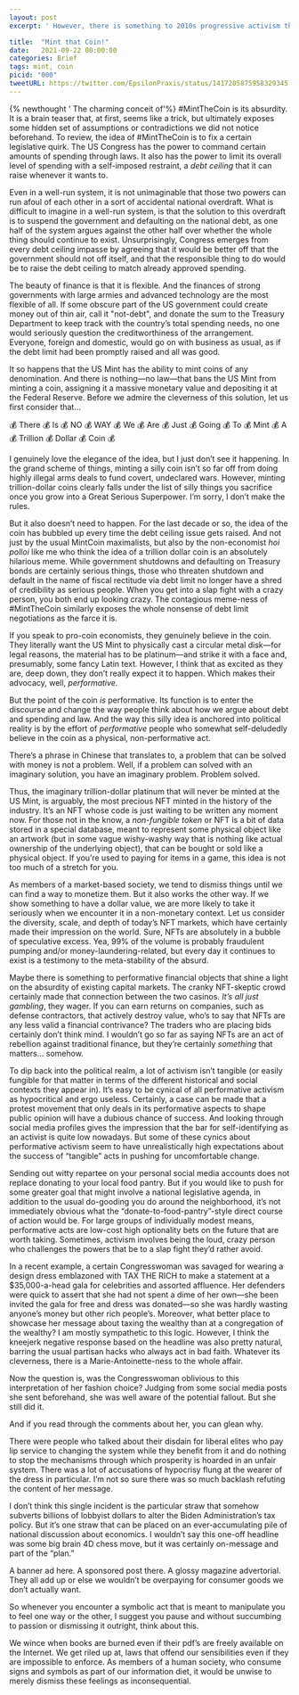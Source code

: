 ```yaml
---
layout: post
excerpt: ' However, there is something to 2010s progressive activism that can not be translated to the 1960s. And it is by pinning down that missing element of cultural understanding that we can begin to define wokeness, not as some vague cultural tendency, but as a particular thing that emerged at a particular time to address a particular need.'

title:  "Mint that Coin!"
date:   2021-09-22 00:00:00
categories: Brief
tags: mint, coin
picid: "000"
tweetURL: https://twitter.com/EpsilonPraxis/status/1417205875958329345
---
```




{% newthought ' The charming conceit of'%} #MintTheCoin is its absurdity. It is a brain teaser that, at first, seems like a trick, but ultimately exposes some hidden set of assumptions or contradictions we did not notice beforehand. To review, the idea of #MintTheCoin is to fix a certain legislative quirk. The US Congress has the power to command certain amounts of spending through laws. It also has the power to limit its overall level of spending with a self-imposed restraint, a *debt ceiling* that it can raise whenever it wants to.

Even in a well-run system, it is not unimaginable that those two powers can run afoul of each other in a sort of accidental national overdraft. What is difficult to imagine in a well-run system, is that the solution to this overdraft is to suspend the government and defaulting on the national debt, as one half of the system argues against the other half over whether the whole thing should continue to exist. Unsurprisingly, Congress emerges from every debt ceiling impasse by agreeing that it would be better off that the government should not off itself, and that the responsible thing to do would be to raise the debt ceiling to match already approved spending.

The beauty of finance is that it is flexible. And the finances of strong governments with large armies and advanced technology are the most flexible of all. If some obscure part of the US government could create money out of thin air, call it "not-debt", and donate the sum to the Treasury Department to keep track with the country’s total spending needs, no one would seriously question the creditworthiness of the arrangement. Everyone, foreign and domestic, would go on with business as usual, as if the debt limit had been promptly raised and all was good.

It so happens that the US Mint has the ability to mint coins of any denomination. And there is nothing—no law—that bans the US Mint from minting a coin, assigning it a massive monetary value and depositing it at the Federal Reserve. Before we admire the cleverness of this solution, let us first consider that…

💰 There 💰 Is 💰 NO 💰 WAY 💰 We 💰 Are 💰 Just 💰 Going 💰 To 💰 Mint 💰 A 💰 Trillion 💰 Dollar 💰 Coin 💰

I genuinely love the elegance of the idea, but I just don’t see it happening. In the grand scheme of things, minting a silly coin isn’t so far off from doing highly illegal arms deals to fund covert, undeclared wars. However, minting trillion-dollar coins clearly falls under the list of silly things you sacrifice once you grow into a Great Serious Superpower. I’m sorry, I don’t make the rules.

But it also doesn’t need to happen. For the last decade or so, the idea of the coin has bubbled up every time the debt ceiling issue gets raised. And not just by the usual MintCoin maximalists, but also by the non-economist *hoi polloi* like me who think the idea of a trillion dollar coin is an absolutely hilarious meme. While government shutdowns and defaulting on Treasury bonds are certainly serious things, those who threaten shutdown and default in the name of fiscal rectitude via debt limit no longer have a shred of credibility as serious people. When you get into a slap fight with a crazy person, you both end up looking crazy. The contagious meme-ness of #MintTheCoin similarly exposes the whole nonsense of debt limit negotiations as the farce it is.

If you speak to pro-coin economists, they genuinely believe in the coin. They literally want the US Mint to physically cast a circular metal disk—for legal reasons, the material has to be platinum—and strike it with a face and, presumably, some fancy Latin text. However, I think that as excited as they are, deep down, they don’t really expect it to happen. Which makes their advocacy, well, *performative.*

But the point of the coin *is* performative. Its function is to enter the discourse and change the way people think about how we argue about debt and spending and law. And the way this silly idea is anchored into political reality is by the effort of *performative* people who somewhat self-deludedly believe in the coin as a physical, non-performative act.

There’s a phrase in Chinese that translates to, a problem that can be solved with money is not a problem. Well, if a problem can solved with an imaginary solution, you have an imaginary problem. Problem solved.

Thus, the imaginary trillion-dollar platinum that will never be minted at the US Mint, is arguably, the most precious NFT minted in the history of the industry. It’s an NFT whose code is just waiting to be written any moment now. For those not in the know, a *non-fungible token* or NFT is a bit of data stored in a special database, meant to represent some physical object like an artwork (but in some vague wishy-washy way that is nothing like actual ownership of the underlying object), that can be bought or sold like a physical object. If you’re used to paying for items in a game, this idea is not too much of a stretch for you.

As members of a market-based society, we tend to dismiss things until we can find a way to monetize them. But it also works the other way. If we show something to have a dollar value, we are more likely to take it seriously when we encounter it in a non-monetary context. Let us consider the diversity, scale, and depth of today’s NFT markets, which have certainly made their impression on the world. Sure, NFTs are absolutely in a bubble of speculative excess. Yea, 99% of the volume is probably fraudulent pumping and/or money-laundering-related, but every day it continues to exist is a testimony to the meta-stability of the absurd.

Maybe there is something to performative financial objects that shine a light on the absurdity of existing capital markets. The cranky NFT-skeptic crowd certainly made that connection between the two casinos. *It’s all just gambling*, they wager. If you can earn returns on companies, such as defense contractors, that actively destroy value, who’s to say that NFTs are any less valid a financial contrivance? The traders who are placing bids certainly don’t think mind. I wouldn’t go so far as saying NFTs are an act of rebellion against traditional finance, but they’re certainly *something* that matters… somehow.

To dip back into the political realm, a lot of activism isn’t tangible (or easily fungible for that matter in terms of the different historical and social contexts they appear in). It’s easy to be cynical of all performative activism as hypocritical and ergo useless. Certainly, a case can be made that a protest movement that only deals in its performative aspects to shape public opinion will have a dubious chance of success. And looking through social media profiles gives the impression that the bar for self-identifying as an activist is quite low nowadays. But some of these cynics about performative activism seem to have unrealistically high expectations about the success of “tangible” acts in pushing for uncomfortable change.

Sending out witty repartee on your personal social media accounts does not replace donating to your local food pantry. But if you would like to push for some greater goal that might involve a national legislative agenda, in addition to the usual do-gooding you do around the neighborhood, it’s not immediately obvious what the “donate-to-food-pantry”-style direct course of action would be. For large groups of individually modest means, performative acts are low-cost high optionality bets on the future that are worth taking. Sometimes, activism involves being the loud, crazy person who challenges the powers that be to a slap fight they’d rather avoid.

In a recent example, a certain Congresswoman was savaged for wearing a design dress emblazoned with TAX THE RICH to make a statement at a $35,000-a-head gala for celebrities and assorted affluence. Her defenders were quick to assert that she had not spent a dime of her own—she been invited the gala for free and dress was donated—so she was hardly wasting anyone’s money but other rich people’s. Moreover, what better place to showcase her message about taxing the wealthy than at a congregation of the wealthy? I am mostly sympathetic to this logic. However, I think the kneejerk negative response based on the headline was also pretty natural, barring the usual partisan hacks who always act in bad faith. Whatever its cleverness, there is a Marie-Antoinette-ness to the whole affair. 

Now the question is, was the Congresswoman oblivious to this interpretation of her fashion choice? Judging from some social media posts she sent beforehand, she was well aware of the potential fallout. But she still did it.

And if you read through the comments about her, you can glean why.

There were people who talked about their disdain for liberal elites who pay lip service to changing the system while they benefit from it and do nothing to stop the mechanisms through which prosperity is hoarded in an unfair system. There was a lot of accusations of hypocrisy flung at the wearer of the dress in particular. I’m not so sure there was so much backlash refuting the content of her message.

I don’t think this single incident is the particular straw that somehow subverts billions of lobbyist dollars to alter the Biden Administration’s tax policy. But it’s one straw that can be placed on an ever-accumulating pile of national discussion about economics. I wouldn’t say this one-off headline was some big brain 4D chess move, but it was certainly on-message and part of the “plan.”

A banner ad here. A sponsored post there. A glossy magazine advertorial. They all add up or else we wouldn’t be overpaying for consumer goods we don’t actually want. 

So whenever you encounter a symbolic act that is meant to manipulate you to feel one way or the other, I suggest you pause and without succumbing to passion or dismissing it outright, think about this.

We wince when books are burned even if their pdf’s are freely available on the Internet. We get riled up at, laws that offend our sensibilities even if they are impossible to enforce. As members of a human society, who consume signs and symbols as part of our information diet, it would be unwise to merely dismiss these feelings as inconsequential.





<!-- 

sd

-->
